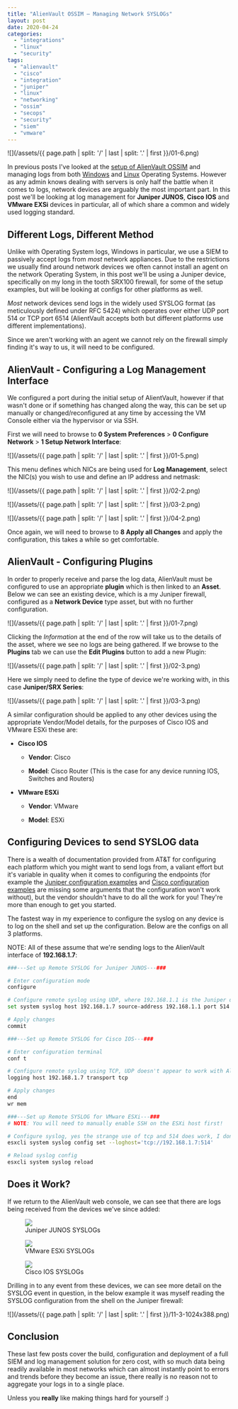 ```yaml
---
title: "AlienVault OSSIM – Managing Network SYSLOGs"
layout: post
date: 2020-04-24
categories: 
  - "integrations"
  - "linux"
  - "security"
tags: 
  - "alienvault"
  - "cisco"
  - "integration"
  - "juniper"
  - "linux"
  - "networking"
  - "ossim"
  - "secops"
  - "security"
  - "siem"
  - "vmware"
---
```


![](/assets/{{ page.path | split: '/' | last | split: '.' | first }}/01-6.png)

In previous posts I've looked at the [setup of AlienVault OSSIM](/alienvault-ossim-building-a-siem-on-a-shoestring/) and managing logs from both [Windows](/alienvault-ossim-managing-windows-logs/) and [Linux](/alienvault-ossim-managing-linux-logs/) Operating Systems. However as any admin knows dealing with servers is only half the battle when it comes to logs, network devices are arguably the most important part. In this post we'll be looking at log management for **Juniper JUNOS**, **Cisco IOS** and **VMware EXSi** devices in particular, all of which share a common and widely used logging standard.

## Different Logs, Different Method

Unlike with Operating System logs, Windows in particular, we use a SIEM to passively accept logs from _most_ network appliances. Due to the restrictions we usually find around network devices we often cannot install an agent on the network Operating System, in this post we'll be using a Juniper device, specifically on my long in the tooth SRX100 firewall, for some of the setup examples, but will be looking at configs for other platforms as well.

_Most_ network devices send logs in the widely used SYSLOG format (as meticulously defined under RFC 5424) which operates over either UDP port 514 or TCP port 6514 (AlientVault accepts both but different platforms use different implementations).

Since we aren't working with an agent we cannot rely on the firewall simply finding it's way to us, it will need to be configured.

## AlienVault - Configuring a Log Management Interface

We configured a port during the initial setup of AlientVault, however if that wasn't done or if something has changed along the way, this can be set up manually or changed/reconfigured at any time by accessing the VM Console either via the hypervisor or via SSH.

First we will need to browse to **0 System Preferences** > **0 Configure Network** > **1 Setup Network Interface**:

![](/assets/{{ page.path | split: '/' | last | split: '.' | first }}/01-5.png)

This menu defines which NICs are being used for **Log Management**, select the NIC(s) you wish to use and define an IP address and netmask:

![](/assets/{{ page.path | split: '/' | last | split: '.' | first }}/02-2.png)

![](/assets/{{ page.path | split: '/' | last | split: '.' | first }}/03-2.png)

![](/assets/{{ page.path | split: '/' | last | split: '.' | first }}/04-2.png)

Once again, we will need to browse to **8 Apply all Changes** and apply the configuration, this takes a while so get comfortable.

## AlienVault - Configuring Plugins

In order to properly receive and parse the log data, AlienVault must be configured to use an appropriate **plugin** which is then linked to an **Asset**. Below we can see an existing device, which is a my Juniper firewall, configured as a **Network Device** type asset, but with no further configuration.

![](/assets/{{ page.path | split: '/' | last | split: '.' | first }}/01-7.png)

Clicking the _Information_ at the end of the row will take us to the details of the asset, where we see no logs are being gathered. If we browse to the **Plugins** tab we can use the **Edit Plugins** button to add a new Plugin:

![](/assets/{{ page.path | split: '/' | last | split: '.' | first }}/02-3.png)

Here we simply need to define the type of device we're working with, in this case **Juniper/SRX Series**:

![](/assets/{{ page.path | split: '/' | last | split: '.' | first }}/03-3.png)

A similar configuration should be applied to any other devices using the appropriate Vendor/Model details, for the purposes of Cisco IOS and VMware ESXi these are:

- **Cisco IOS**
    - **Vendor**: Cisco
    
    - **Model**: Cisco Router (This is the case for any device running IOS, Switches and Routers)

- **VMware ESXi**
    - **Vendor**: VMware
    
    - **Model**: ESXi

## Configuring Devices to send SYSLOG data

There is a wealth of documentation provided from AT&T for configuring each platform which you might want to send logs from, a valiant effort but it's variable in quality when it comes to configuring the endpoints (for example the [Juniper configuration examples](https://cybersecurity.att.com/documentation/usm-appliance/supported-plugins/configuring-juniper-srx.htm) and [Cisco configuration examples](https://cybersecurity.att.com/documentation/usm-anywhere/supported-plugins/configuring-cisco-ios.htm) are missing some arguments that the configuration won't work without), but the vendor shouldn't have to do all the work for you! They're more than enough to get you started.

The fastest way in my experience to configure the syslog on any device is to log on the shell and set up the configuration. Below are the configs on all 3 platforms.

NOTE: All of these assume that we're sending logs to the AlienVault interface of **192.168.1.7**:

```bash
###---Set up Remote SYSLOG for Juniper JUNOS---###

# Enter configuration mode
configure

# Configure remote syslog using UDP, where 192.168.1.1 is the Juniper device
set system syslog host 192.168.1.7 source-address 192.168.1.1 port 514 any any

# Apply changes
commit
```

```bash
###---Set up Remote SYSLOG for Cisco IOS---###

# Enter configuration terminal
conf t

# Configure remote syslog using TCP, UDP doesn't appear to work with AlienVault
logging host 192.168.1.7 transport tcp

# Apply changes
end
wr mem
```

```bash
###---Set up Remote SYSLOG for VMware ESXi---###
# NOTE: You will need to manually enable SSH on the ESXi host first!

# Configure syslog, yes the strange use of tcp and 514 does work, I don't get it either
esxcli system syslog config set --loghost='tcp://192.168.1.7:514'

# Reload syslog config
esxcli system syslog reload
```

## Does it Work?

If we return to the AlienVault web console, we can see that there are logs being received from the devices we've since added:

<figure>
  <img src="/assets/{{ page.path | split: '/' | last | split: '.' | first }}/06-1.png">
  <figcaption>Juniper JUNOS SYSLOGs</figcaption>
</figure>

<figure>
  <img src="/assets/{{ page.path | split: '/' | last | split: '.' | first }}/05-3.png">
  <figcaption>VMware ESXi SYSLOGs</figcaption>
</figure>

<figure>
  <img src="/assets/{{ page.path | split: '/' | last | split: '.' | first }}/04-3.png">
  <figcaption>Cisco IOS SYSLOGs</figcaption>
</figure>

Drilling in to any event from these devices, we can see more detail on the SYSLOG event in question, in the below example it was myself reading the SYSLOG configuration from the shell on the Juniper firewall:

![](/assets/{{ page.path | split: '/' | last | split: '.' | first }}/11-3-1024x388.png)

## Conclusion

These last few posts cover the build, configuration and deployment of a full SIEM and log management solution for zero cost, with so much data being readily available in most networks which can almost instantly point to errors and trends before they become an issue, there really is no reason not to aggregate your logs in to a single place.

Unless you **really** like making things hard for yourself :)
